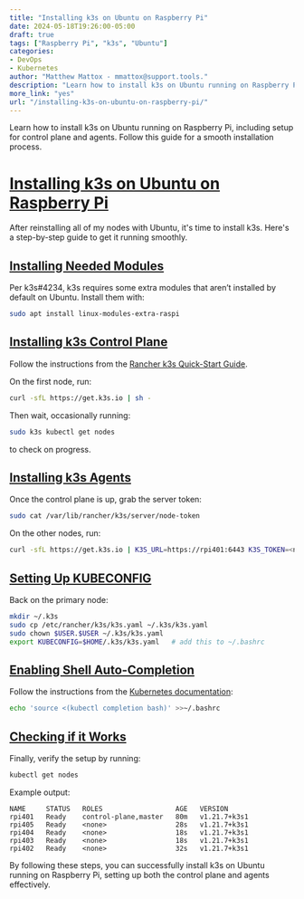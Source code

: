 ```yaml
---
title: "Installing k3s on Ubuntu on Raspberry Pi"
date: 2024-05-18T19:26:00-05:00
draft: true
tags: ["Raspberry Pi", "k3s", "Ubuntu"]
categories:
- DevOps
- Kubernetes
author: "Matthew Mattox - mmattox@support.tools."
description: "Learn how to install k3s on Ubuntu running on Raspberry Pi, including setup for control plane and agents."
more_link: "yes"
url: "/installing-k3s-on-ubuntu-on-raspberry-pi/"
---
```


Learn how to install k3s on Ubuntu running on Raspberry Pi, including setup for control plane and agents. Follow this guide for a smooth installation process.

<!--more-->

# [Installing k3s on Ubuntu on Raspberry Pi](#installing-k3s-on-ubuntu-on-raspberry-pi)

After reinstalling all of my nodes with Ubuntu, it's time to install k3s. Here's a step-by-step guide to get it running smoothly.

## [Installing Needed Modules](#installing-needed-modules)

Per k3s#4234, k3s requires some extra modules that aren’t installed by default on Ubuntu. Install them with:

```bash
sudo apt install linux-modules-extra-raspi
```

## [Installing k3s Control Plane](#installing-k3s-control-plane)

Follow the instructions from the [Rancher k3s Quick-Start Guide](https://rancher.com/docs/k3s/latest/en/quick-start/).

On the first node, run:

```bash
curl -sfL https://get.k3s.io | sh -
```

Then wait, occasionally running:

```bash
sudo k3s kubectl get nodes
```

to check on progress.

## [Installing k3s Agents](#installing-k3s-agents)

Once the control plane is up, grab the server token:

```bash
sudo cat /var/lib/rancher/k3s/server/node-token
```

On the other nodes, run:

```bash
curl -sfL https://get.k3s.io | K3S_URL=https://rpi401:6443 K3S_TOKEN=<node-token> sh -
```

## [Setting Up KUBECONFIG](#setting-up-kubeconfig)

Back on the primary node:

```bash
mkdir ~/.k3s
sudo cp /etc/rancher/k3s/k3s.yaml ~/.k3s/k3s.yaml
sudo chown $USER.$USER ~/.k3s/k3s.yaml
export KUBECONFIG=$HOME/.k3s/k3s.yaml   # add this to ~/.bashrc
```

## [Enabling Shell Auto-Completion](#enabling-shell-auto-completion)

Follow the instructions from the [Kubernetes documentation](https://kubernetes.io/docs/tasks/tools/included/optional-kubectl-configs-bash-linux/):

```bash
echo 'source <(kubectl completion bash)' >>~/.bashrc
```

## [Checking if it Works](#checking-if-it-works)

Finally, verify the setup by running:

```bash
kubectl get nodes
```

Example output:

```
NAME     STATUS   ROLES                  AGE   VERSION
rpi401   Ready    control-plane,master   80m   v1.21.7+k3s1
rpi405   Ready    <none>                 28s   v1.21.7+k3s1
rpi404   Ready    <none>                 18s   v1.21.7+k3s1
rpi403   Ready    <none>                 18s   v1.21.7+k3s1
rpi402   Ready    <none>                 32s   v1.21.7+k3s1
```

By following these steps, you can successfully install k3s on Ubuntu running on Raspberry Pi, setting up both the control plane and agents effectively.
